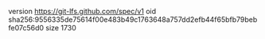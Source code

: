 version https://git-lfs.github.com/spec/v1
oid sha256:9556335de75614f00e483b49c1763648a757dd2efb44f65bfb79bebfe07c56d0
size 1730

